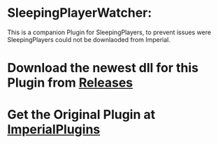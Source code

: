 # SleepingPlayerWatcher: 
This is a companion Plugin for SleepingPlayers, to prevent issues were SleepingPlayers could not be downlaoded from Imperial.

# Download the newest dll for this Plugin from [Releases](https://github.com/DerSpeedMann/SleepingPlayerWatcher/releases)

# Get the Original Plugin at [ImperialPlugins](https://imperialplugins.com/Unturned/Products/SleepingPlayers)
